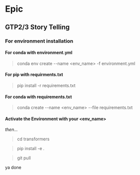 # Epic
## GTP2/3 Story Telling

### For environment installation
#### For conda with environment.yml

> conda env create --name <env_name> -f environment.yml

#### For pip with requirments.txt

> pip install -r requirements.txt

#### For conda with requirements.txt</h6>

> conda create --name <env_name> --file requirements.txt

#### Activate the Environment with your <env_name>
<em>then...</em>

> cd transformers 

> pip install -e <em>.</em>

> git pull

ya done
